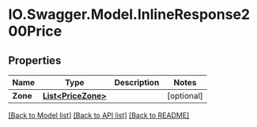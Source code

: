 # IO.Swagger.Model.InlineResponse200Price
## Properties

Name | Type | Description | Notes
------------ | ------------- | ------------- | -------------
**Zone** | [**List&lt;PriceZone&gt;**](PriceZone.md) |  | [optional] 

[[Back to Model list]](../README.md#documentation-for-models) [[Back to API list]](../README.md#documentation-for-api-endpoints) [[Back to README]](../README.md)

